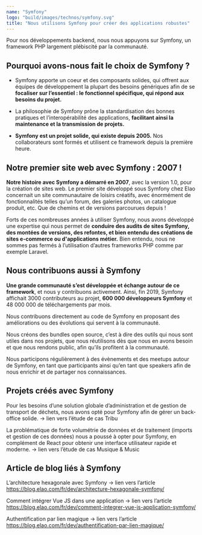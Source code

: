 ```yaml
---
name: "Symfony"
logo: "build/images/technos/symfony.svg"
title: "Nous utilisons Symfony pour créer des applications robustes"
---
```


Pour nos développements backend, nous nous appuyons sur Symfony, un framework PHP largement plébiscité par la communauté.

## Pourquoi avons-nous fait le choix de Symfony ?

- Symfony apporte un coeur et des composants solides, qui offrent aux équipes de développement la plupart des besoins génériques afin de se **focaliser sur l’essentiel : le fonctionnel spécifique, qui répond aux besoins du projet.**

- La philosophie de Symfony prône la standardisation des bonnes pratiques et l’interopérabilité des applications, **facilitant ainsi la maintenance et la transmission de projets.**

- **Symfony est un projet solide, qui existe depuis 2005.** Nos collaborateurs sont formés et utilisent ce framework depuis la première heure.

## Notre premier site web avec Symfony : 2007 !

**Notre histoire avec Symfony a démarré en 2007**, avec la version 1.0, pour la création de sites web. Le premier site développé sous Symfony chez Elao concernait un site communautaire de loisirs créatifs, avec énormément de fonctionnalités telles qu’un forum, des galeries photos, un catalogue produit, etc. Que de chemins et de versions parcourues depuis !

Forts de ces nombreuses années à utiliser Symfony, nous avons développé une expertise qui nous permet de **conduire des audits de sites Symfony, des montées de versions, des refontes, et bien entendu des créations de sites e-commerce ou d'applications métier.** Bien entendu, nous ne sommes pas fermés à l’utilisation d’autres frameworks PHP comme par exemple Laravel.

## Nous contribuons aussi à Symfony

**Une grande communauté s’est développée et échange autour de ce framework**, et nous y contribuons activement. Ainsi, fin 2019, Symfony affichait 3000 contributeurs au projet, **600 000 développeurs Symfony** et 48 000 000 de téléchargements par mois.

Nous contribuons directement au code de Symfony en proposant des améliorations ou des évolutions qui servent à la communauté.

Nous créons des bundles open source, c’est à dire des outils qui nous sont utiles dans nos projets, que nous réutilisons dès que nous en avons besoin et que nous rendons public, afin qu’ils profitent à la communauté.

Nous participons régulièrement à des évènements et des meetups autour de Symfony, en tant que participants ainsi qu’en tant que speakers afin de nous enrichir et de partager nos connaissances.

## Projets créés avec Symfony

Pour les besoins d’une solution globale d’administration et de gestion de transport de déchets, nous avons opté pour Symfony afin de gérer un back-office solide.
-> lien vers l’étude de cas Tribu

La problématique de forte volumétrie de données et de traitement (imports et gestion de ces données) nous a poussé à opter pour Symfony, en complément de React pour obtenir une interface utilisateur rapide et moderne.
-> lien vers l’étude de cas Musique & Music

## Article de blog liés à Symfony

L’architecture hexagonale avec Symfony
-> lien vers l’article https://blog.elao.com/fr/dev/architecture-hexagonale-symfony/

Comment intégrer Vue JS dans une application
-> lien vers l’article https://blog.elao.com/fr/dev/comment-integrer-vue-js-application-symfony/

Authentification par lien magique
-> lien vers l’article https://blog.elao.com/fr/dev/authentification-par-lien-magique/
